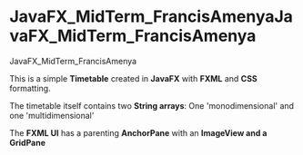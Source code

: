 # JavaFX_MidTerm_FrancisAmenyaJavaFX_MidTerm_FrancisAmenya
JavaFX_MidTerm_FrancisAmenya


This is a simple **Timetable** created in **JavaFX** with **FXML** and **CSS** formatting.


The timetable itself contains two **String arrays**:
One 'monodimensional' and one 'multidimensional'



The **FXML UI** has a parenting **AnchorPane** with an **ImageView and a GridPane**
